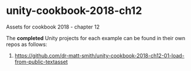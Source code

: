 # unity-cookbook-2018-ch12
Assets for cookbook 2018 - chapter 12

The **completed** Unity projects for each example can be found in their own repos as follows:

1. https://github.com/dr-matt-smith/unity-cookbook-2018-ch12-01-load-from-public-textasset


